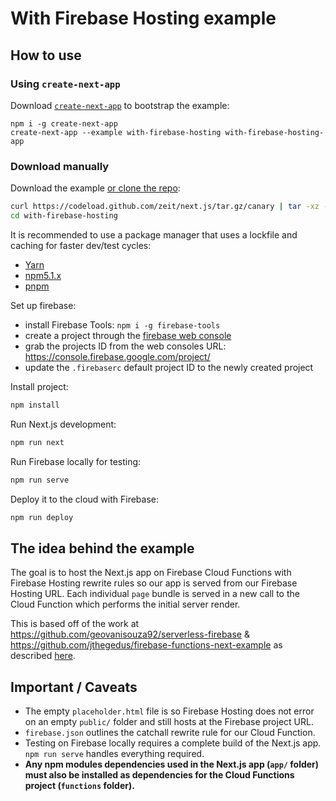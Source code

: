 # With Firebase Hosting example

## How to use

### Using `create-next-app`

Download [`create-next-app`](https://github.com/segmentio/create-next-app) to bootstrap the example:

```
npm i -g create-next-app
create-next-app --example with-firebase-hosting with-firebase-hosting-app
```

### Download manually

Download the example [or clone the repo](https://github.com/zeit/next.js):

```bash
curl https://codeload.github.com/zeit/next.js/tar.gz/canary | tar -xz --strip=2 next.js-canary/examples/with-firebase-hosting
cd with-firebase-hosting
```

It is recommended to use a package manager that uses a lockfile and caching for faster dev/test cycles:
- [Yarn](https://github.com/yarnpkg/yarn)
- [npm5.1.x](https://github.com/npm/npm)
- [pnpm](https://github.com/pnpm/pnpm)

Set up firebase:
- install Firebase Tools: `npm i -g firebase-tools`
- create a project through the [firebase web console](https://console.firebase.google.com/)
- grab the projects ID from the web consoles URL: https://console.firebase.google.com/project/<projectId>
- update the `.firebaserc` default project ID to the newly created project

Install project:

```bash
npm install
```

Run Next.js development:

```bash
npm run next
```

Run Firebase locally for testing:

```bash
npm run serve
```

Deploy it to the cloud with Firebase:

```bash
npm run deploy
```

## The idea behind the example
The goal is to host the Next.js app on Firebase Cloud Functions with Firebase Hosting rewrite rules so our app is served from our Firebase Hosting URL. Each individual `page` bundle is served in a new call to the Cloud Function which performs the initial server render.

This is based off of the work at https://github.com/geovanisouza92/serverless-firebase & https://github.com/jthegedus/firebase-functions-next-example as described [here](https://medium.com/@jthegedus/next-js-on-cloud-functions-for-firebase-with-firebase-hosting-7911465298f2).

## Important / Caveats
*   The empty `placeholder.html` file is so Firebase Hosting does not error on an empty `public/` folder and still hosts at the Firebase project URL.
*   `firebase.json` outlines the catchall rewrite rule for our Cloud Function.
*   Testing on Firebase locally requires a complete build of the Next.js app. `npm run serve` handles everything required.
*   **Any npm modules dependencies used in the Next.js app (`app/` folder) must also be installed as dependencies for the Cloud Functions project (`functions` folder).**
